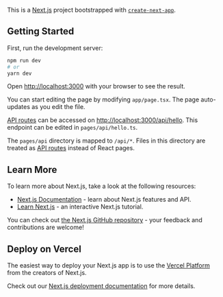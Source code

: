 This is a [Next.js](https://nextjs.org/) project bootstrapped with [`create-next-app`](https://github.com/vercel/next.js/tree/canary/packages/create-next-app).## Getting StartedFirst, run the development server:```bashnpm run dev# oryarn dev```Open [http://localhost:3000](http://localhost:3000) with your browser to see the result.You can start editing the page by modifying `app/page.tsx`. The page auto-updates as you edit the file.[API routes](https://nextjs.org/docs/api-routes/introduction) can be accessed on [http://localhost:3000/api/hello](http://localhost:3000/api/hello). This endpoint can be edited in `pages/api/hello.ts`.The `pages/api` directory is mapped to `/api/*`. Files in this directory are treated as [API routes](https://nextjs.org/docs/api-routes/introduction) instead of React pages.## Learn MoreTo learn more about Next.js, take a look at the following resources:- [Next.js Documentation](https://nextjs.org/docs) - learn about Next.js features and API.- [Learn Next.js](https://nextjs.org/learn) - an interactive Next.js tutorial.You can check out [the Next.js GitHub repository](https://github.com/vercel/next.js/) - your feedback and contributions are welcome!## Deploy on VercelThe easiest way to deploy your Next.js app is to use the [Vercel Platform](https://vercel.com/new?utm_medium=default-template&filter=next.js&utm_source=create-next-app&utm_campaign=create-next-app-readme) from the creators of Next.js.Check out our [Next.js deployment documentation](https://nextjs.org/docs/deployment) for more details.